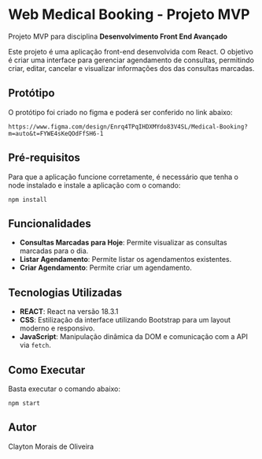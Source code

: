 # Web Medical Booking - Projeto MVP

Projeto MVP para disciplina **Desenvolvimento Front End Avançado** 

Este projeto é uma aplicação front-end desenvolvida com React. O objetivo é criar uma interface para gerenciar agendamento de consultas, permitindo criar, editar, cancelar e visualizar informações dos das consultas marcadas.

## Protótipo

O protótipo foi criado no figma e poderá ser conferido no link abaixo:

```
https://www.figma.com/design/Enrq4TPqIHDXMYdo83V4SL/Medical-Booking?m=auto&t=FYWE4sKeQOdFfSH6-1
```


## Pré-requisitos

Para que a aplicação funcione corretamente, é necessário que tenha o node instalado e instale a aplicação com o comando:

```
npm install
```


## Funcionalidades

- **Consultas Marcadas para Hoje**: Permite visualizar as consultas marcadas para o dia.
- **Listar Agendamento**: Permite listar os agendamentos existentes.
- **Criar Agendamento**: Permite criar um agendamento.

## Tecnologias Utilizadas

- **REACT**: React na versão 18.3.1
- **CSS**: Estilização da interface utilizando Bootstrap para um layout moderno e responsivo.
- **JavaScript**: Manipulação dinâmica da DOM e comunicação com a API via `fetch`.

## Como Executar
Basta executar o comando abaixo:

```
npm start
```
## Autor
Clayton Morais de Oliveira
